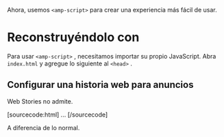 Ahora, usemos `<amp-script>` para crear una experiencia más fácil de usar.

# Reconstruyéndolo con <amp-script>

Para usar `<amp-script>` , necesitamos importar su propio JavaScript. Abra `index.html` y agregue lo siguiente al `<head>` .

## Configurar una historia web para anuncios

Web Stories no admite.

[sourcecode:html]
<amp-story>
  <amp-story-auto-ads>
    <script type="application/json">
      {
        "ad-attributes": {
          // ad server configuration
        }
      }
    </script>
  </amp-story-auto-ads>
  <amp-story-page>
  ...
</amp-story>
[/sourcecode]

A diferencia de lo normal.
